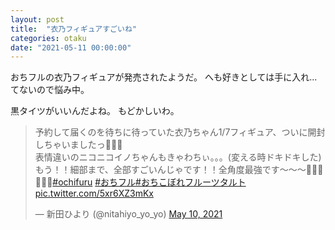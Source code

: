 ```yaml
--- 
layout: post
title:  "衣乃フィギュアすごいね"
categories: otaku
date: "2021-05-11 00:00:00"
---
```


おちフルの衣乃フィギュアが発売されたようだ。
へも好きとしては手に入れ...てないので悩み中。

黒タイツがいいんだよね。
もどかしいわ。

<blockquote class="twitter-tweet tw-align-center"><p lang="ja" dir="ltr">予約して届くのを待ちに待っていた衣乃ちゃん1/7フィギュア、ついに開封しちゃいましたっ🍑💖🎀<br>表情違いのニコニコイノちゃんもきゃわちぃ。。。(変える時ドキドキした)<br>もう！！細部まで、全部すごいんじゃです！！全角度最強です〜〜〜🥰🍑💖🎀🐭🥧<a href="https://twitter.com/hashtag/ochifuru?src=hash&amp;ref_src=twsrc%5Etfw">#ochifuru</a> <a href="https://twitter.com/hashtag/%E3%81%8A%E3%81%A1%E3%83%95%E3%83%AB?src=hash&amp;ref_src=twsrc%5Etfw">#おちフル</a><a href="https://twitter.com/hashtag/%E3%81%8A%E3%81%A1%E3%81%93%E3%81%BC%E3%82%8C%E3%83%95%E3%83%AB%E3%83%BC%E3%83%84%E3%82%BF%E3%83%AB%E3%83%88?src=hash&amp;ref_src=twsrc%5Etfw">#おちこぼれフルーツタルト</a> <a href="https://t.co/5xr6XZ3mKx">pic.twitter.com/5xr6XZ3mKx</a></p>&mdash; 新田ひより (@nitahiyo_yo_yo) <a href="https://twitter.com/nitahiyo_yo_yo/status/1391702691219349504?ref_src=twsrc%5Etfw">May 10, 2021</a></blockquote> <script async src="https://platform.twitter.com/widgets.js" charset="utf-8"></script>

